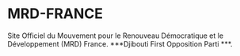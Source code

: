 # MRD-FRANCE
Site Officiel du Mouvement pour le Renouveau Démocratique et le Développement (MRD) France. ***Djibouti First Opposition Parti ***.

